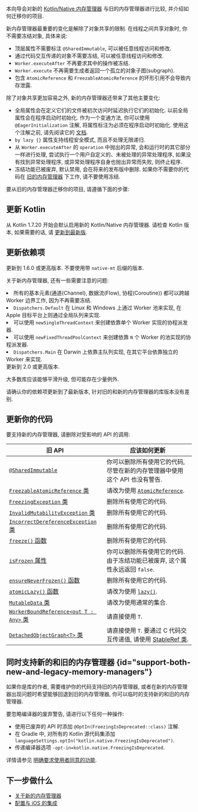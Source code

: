 [//]: # (title: 迁移到新的内存管理器)

本向导会对新的 [Kotlin/Native 内存管理器](native-memory-manager.md) 与旧的内存管理器进行比较, 并介绍如何迁移你的项目.

新内存管理器最重要的变化是解除了对象共享的限制.
在线程之间共享对象时, 你不需要冻结对象, 具体来说:

* 顶层属性不需要标注 `@SharedImmutable`, 可以被任意线程访问和修改.
* 通过代码交互传递的对象不需要冻结, 可以被任意线程访问和修改.
* `Worker.executeAfter` 不再要求其中的操作被冻结.
* `Worker.execute` 不再需要生成者返回一个孤立的对象子图(subgraph).
* 包含 `AtomicReference` 和 `FreezableAtomicReference` 的环形引用不会导致内存泄露.

除了对象共享更加容易之外, 新的内存管理器还带来了其他主要变化:

* 全局属性会在定义它们的文件被初次访问时延迟执行它们的初始化. 以前全局属性会在程序启动时初始化.
  作为一个变通方法, 你可以使用 `@EagerInitialization` 注解, 将属性标注为必须在程序启动时初始化.
  使用这个注解之前, 请先阅读它的 [文档](https://kotlinlang.org/api/latest/jvm/stdlib/kotlin.native/-eager-initialization/).
* `by lazy {}` 属性支持线程安全模式, 而且不处理无限递归.
* 从 `Worker.executeAfter` 的 `operation` 中抛出的异常, 会和运行时的其它部分一样进行处理,
  尝试执行一个用户自定义的、未被处理的异常处理程序, 如果没有找到异常处理程序, 或异常处理程序自身也抛出异常而失败, 则终止程序.
* 冻结功能已被废弃, 默认禁用, 会在将来的发布版中删除.
  如果你不需要你的代码在 [旧的内存管理器](#support-both-new-and-legacy-memory-managers) 下工作, 请不要使用冻结.

要从旧的内存管理器迁移你的项目, 请遵循下面的步骤:

## 更新 Kotlin

从 Kotlin 1.7.20 开始会默认启用新的 Kotlin/Native 内存管理器.
请检查 Kotlin 版本, 如果需要的话, 请 [更新到最新版](releases.md#update-to-a-new-release).

## 更新依赖项

<deflist style="medium">
    <def title="kotlinx.coroutines">
        <p>
            更新到 1.6.0 或更高版本. 不要使用带 <code>native-mt</code> 后缀的版本.
        </p>
        <p>
            关于新内存管理器, 还有一些需要注意的问题:
        </p>
        <list>
            <li>所有的基本元素(通道(Channel), 数据流(Flow), 协程(Coroutine)) 都可以跨越 Worker 边界工作, 因为不再需要冻结.</li>
            <li><code>Dispatchers.Default</code> 在 Linux 和 Windows 上通过 Worker 池来实现, 在 Apple 目标平台上则通过全局队列来实现.</li>
            <li>可以使用 <code>newSingleThreadContext</code> 来创建依靠单个 Worker 实现的协程派发器.</li>
            <li>可以使用 <code>newFixedThreadPoolContext</code> 来创建依靠 <code>N</code> 个 Worker 的池实现的协程派发器.</li>
            <li><code>Dispatchers.Main</code> 在 Darwin 上依靠主队列实现, 在其它平台依靠独立的 Worker 来实现.</li>
        </list>
    </def>
    <def title="Ktor">
        更新到 2.0 或更高版本.
    </def>
    <def title="其他依赖项">
        <p>
            大多数库应该能够平滑升级, 但可能存在少量例外.
        </p>
        <p>
            请确认你的依赖项更新到了最新版本, 针对旧的和新的内存管理器的库版本没有差别.
        </p>
    </def>
</deflist>

## 更新你的代码

要支持新的内存管理器, 请删除对受影响的 API 的调用:

| 旧 API                                                                                                                                           | 应该如何更新                                                                                                                       |
|-------------------------------------------------------------------------------------------------------------------------------------------------|------------------------------------------------------------------------------------------------------------------------------|
| [`@SharedImmutable`](https://kotlinlang.org/api/latest/jvm/stdlib/kotlin.native.concurrent/-shared-immutable/)                                  | 你可以删除所有使用它的代码, 尽管在新的内存管理器中使用这个 API 也没有警告.                                                                                    |
| [`FreezableAtomicReference` 类](https://kotlinlang.org/api/latest/jvm/stdlib/kotlin.native.concurrent/-freezable-atomic-reference/)              | 请改为使用 [`AtomicReference`](https://kotlinlang.org/api/latest/jvm/stdlib/kotlin.native.concurrent/-atomic-reference/).         |
| [`FreezingException` 类](https://kotlinlang.org/api/latest/jvm/stdlib/kotlin.native.concurrent/-freezing-exception/)                         | 删除所有使用它的代码.                                                                                                                  |                                                                                                      |
| [`InvalidMutabilityException` 类](https://kotlinlang.org/api/latest/jvm/stdlib/kotlin.native.concurrent/-invalid-mutability-exception/)      | 删除所有使用它的代码.                                                                                                                  |
| [`IncorrectDereferenceException` 类](https://kotlinlang.org/api/latest/jvm/stdlib/kotlin.native/-incorrect-dereference-exception/)           | 删除所有使用它的代码.                                                                                                                  |
| [`freeze()` 函数](https://kotlinlang.org/api/latest/jvm/stdlib/kotlin.native.concurrent/freeze.html)                                          | 删除所有使用它的代码.                                                                                                                  |
| [`isFrozen` 属性](https://kotlinlang.org/api/latest/jvm/stdlib/kotlin.native.concurrent/is-frozen.html)                                       | 你可以删除所有使用它的代码. 由于冻结功能已被废弃, 这个属性永远返回 `false`.                                                                                 |
| [`ensureNeverFrozen()` 函数](https://kotlinlang.org/api/latest/jvm/stdlib/kotlin.native.concurrent/ensure-never-frozen.html)                  | 删除所有使用它的代码.                                                                                                                  |
| [`atomicLazy()` 函数](https://kotlinlang.org/api/latest/jvm/stdlib/kotlin.native.concurrent/atomic-lazy.html)                                 | 请改为使用 [`lazy()`](https://kotlinlang.org/api/latest/jvm/stdlib/kotlin/lazy.html).                                             |
| [`MutableData` 类](https://kotlinlang.org/api/latest/jvm/stdlib/kotlin.native.concurrent/-mutable-data/)                                     | 请改为使用通常的集合.                                                                                                                  |
| [`WorkerBoundReference<out T : Any>` 类](https://kotlinlang.org/api/latest/jvm/stdlib/kotlin.native.concurrent/-worker-bound-reference/) | 请直接使用 `T`.                                                                                                                   |
| [`DetachedObjectGraph<T>` 类](https://kotlinlang.org/api/latest/jvm/stdlib/kotlin.native.concurrent/-detached-object-graph/)             | 请直接使用 `T`. 要通过 C 代码交互传递值, 请使用 [StableRef 类](https://kotlinlang.org/api/latest/jvm/stdlib/kotlinx.cinterop/-stable-ref/). |

## 同时支持新的和旧的内存管理器 {id="support-both-new-and-legacy-memory-managers"}

如果你是库的作者, 需要维护你的代码支持旧的内存管理器, 或者在新的内存管理器出现问题时希望能够回退到旧的内存管理器,
你可以临时的支持新的和旧的内存管理器.

要忽略编译器的废弃警告, 请进行以下任何一种操作:

* 使用已废弃的 API 时添加 `@OptIn(FreezingIsDeprecated::class)` 注解.
* 在 Gradle 中, 对所有的 Kotlin 源代码集添加 `languageSettings.optIn("kotlin.native.FreezingIsDeprecated")`.
* 传递编译器选项 `-opt-in=kotlin.native.FreezingIsDeprecated`.

详情请参见 [明确要求使用者同意的功能](opt-in-requirements.md).

## 下一步做什么

* [关于新的内存管理器](native-memory-manager.md)
* [配置与 iOS 的集成](native-ios-integration.md)
